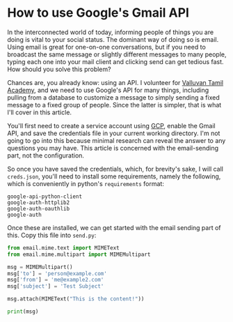 # How to use Google's Gmail API

In the interconnected world of today, informing people of things you are doing is vital to your
social status. The dominant way of doing so is email. Using email is great for one-on-one
conversations, but if you need to broadcast the same message or slightly different messages to
many people, typing each one into your mail client and clicking send can get tedious fast. How should
you solve this problem?

Chances are, you already know: using an API. I volunteer for [Valluvan Tamil Academy](https://www.valluvantamil.org/),
and we need to use Google's API for many things, including pulling from a database to customize a message to simply
sending a fixed message to a fixed group of people. Since the latter is simpler, that is what I'll cover in this article.

You'll first need to create a service account using [GCP](https://console.cloud.google.com/), enable the Gmail API, and save
the credentials file in your current working directory. I'm not going to go into this because minimal research can reveal the
answer to any questions you may have. This article is concerned with the email-sending part, not the configuration.

So once you have saved the credentials, which, for brevity's sake, I will call `creds.json`, you'll need to install some requirements,
namely the following, which is conveniently in python's `requirements` format:

```text
google-api-python-client
google-auth-httplib2
google-auth-oauthlib
google-auth
```

Once these are installed, we can get started with the email sending part of this. Copy this file into `send.py`:

```python
from email.mime.text import MIMEText
from email.mime.multipart import MIMEMultipart

msg = MIMEMultipart()
msg['to'] = 'person@example.com'
msg['from'] = 'me@example2.com'
msg['subject'] = 'Test Subject'

msg.attach(MIMEText("This is the content!"))

print(msg)
```


